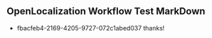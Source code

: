 ## OpenLocalization Workflow Test MarkDown

* fbacfeb4-2169-4205-9727-072c1abed037 
thanks!



<!--HONumber=Feb16_HO3-->
